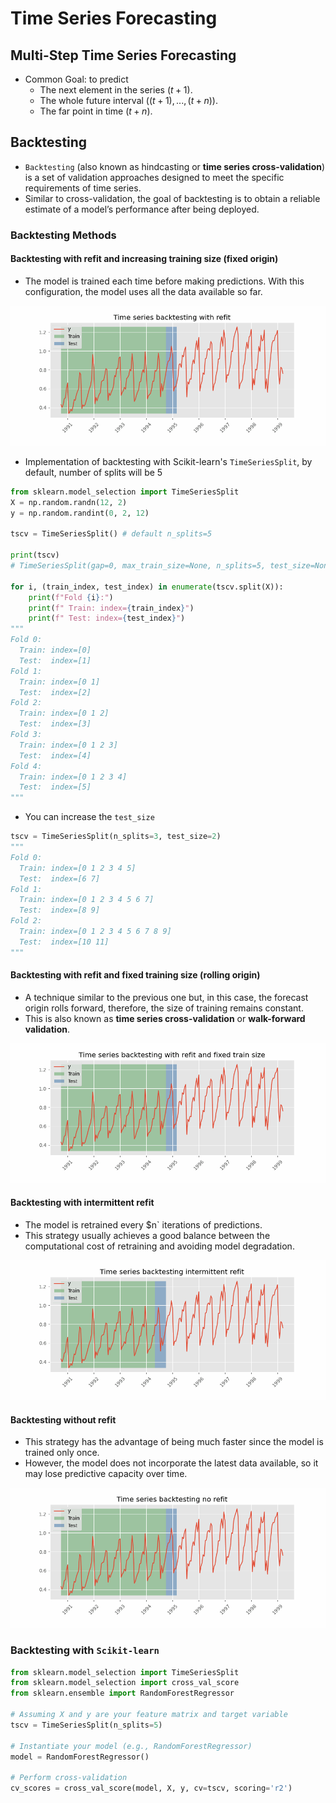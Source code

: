 # Time Series Forecasting

## Multi-Step Time Series Forecasting

- Common Goal: to predict
  - The next element in the series $(t+1)$.
  - The whole future interval ($(t+1),...,(t+n))$.
  - The far point in time $(t+n)$.

## Backtesting

- `Backtesting` (also known as hindcasting or **time series cross-validation**) is a set of validation approaches designed to meet the specific requirements of time series.
- Similar to cross-validation, the goal of backtesting is to obtain a reliable estimate of a model’s performance after being deployed.

### Backtesting Methods

#### Backtesting with refit and increasing training size (fixed origin)

- The model is trained each time before making predictions. With this configuration, the model uses all the data available so far.

<p align="center"><img src="../assets/img/backtesting_refit.gif"></p>

- Implementation of backtesting with Scikit-learn's `TimeSeriesSplit`, by default, number of splits will be 5

```Python
from sklearn.model_selection import TimeSeriesSplit
X = np.random.randn(12, 2)
y = np.random.randint(0, 2, 12)

tscv = TimeSeriesSplit() # default n_splits=5

print(tscv)
# TimeSeriesSplit(gap=0, max_train_size=None, n_splits=5, test_size=None)

for i, (train_index, test_index) in enumerate(tscv.split(X)):
    print(f"Fold {i}:")
    print(f" Train: index={train_index}")
    print(f" Test: index={test_index}")
"""
Fold 0:
  Train: index=[0]
  Test:  index=[1]
Fold 1:
  Train: index=[0 1]
  Test:  index=[2]
Fold 2:
  Train: index=[0 1 2]
  Test:  index=[3]
Fold 3:
  Train: index=[0 1 2 3]
  Test:  index=[4]
Fold 4:
  Train: index=[0 1 2 3 4]
  Test:  index=[5]
"""
```

- You can increase the `test_size`

```Python
tscv = TimeSeriesSplit(n_splits=3, test_size=2)
"""
Fold 0:
  Train: index=[0 1 2 3 4 5]
  Test:  index=[6 7]
Fold 1:
  Train: index=[0 1 2 3 4 5 6 7]
  Test:  index=[8 9]
Fold 2:
  Train: index=[0 1 2 3 4 5 6 7 8 9]
  Test:  index=[10 11]
"""
```

#### Backtesting with refit and fixed training size (rolling origin)

- A technique similar to the previous one but, in this case, the forecast origin rolls forward, therefore, the size of training remains constant.
- This is also known as **time series cross-validation** or **walk-forward validation**.

<p align="center"><img src="../assets/img/backtesting_refit_fixed_train_size.gif"></p>

#### Backtesting with intermittent refit

- The model is retrained every $n` iterations of predictions.
- This strategy usually achieves a good balance between the computational cost of retraining and avoiding model degradation.

<p align="center"><img src="../assets/img/backtesting_intermittent_refit.gif"></p>

#### Backtesting without refit

- This strategy has the advantage of being much faster since the model is trained only once.
- However, the model does not incorporate the latest data available, so it may lose predictive capacity over time.

<p align="center"><img src="../assets/img/backtesting_no_refit.gif"></p>

### Backtesting with `Scikit-learn`

```Python
from sklearn.model_selection import TimeSeriesSplit
from sklearn.model_selection import cross_val_score
from sklearn.ensemble import RandomForestRegressor

# Assuming X and y are your feature matrix and target variable
tscv = TimeSeriesSplit(n_splits=5)

# Instantiate your model (e.g., RandomForestRegressor)
model = RandomForestRegressor()

# Perform cross-validation
cv_scores = cross_val_score(model, X, y, cv=tscv, scoring='r2')
```
